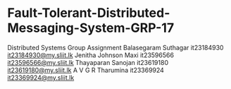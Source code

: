 # Fault-Tolerant-Distributed-Messaging-System-GRP-17
Distributed Systems Group Assignment
Balasegaram Suthagar     it23184930                   it23184930@my.sliit.lk
Jenitha Johnson Maxi     it23596566                   it23596566@my.sliit.lk
Thayaparan Sanojan       it23619180                   it23619180@my.sliit.lk
A V G R Tharumina        it23369924                   it23369924@my.sliit.lk

